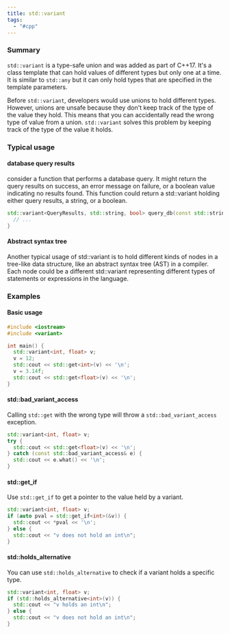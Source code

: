 ```yaml
---
title: std::variant
tags:
  - "#cpp"
---
```


### Summary
`std::variant` is a type-safe union and was added as part of C++17. It's a class template that can
hold values of different types but only one at a time. It is similar to `std::any` but it can only
hold types that are specified in the template parameters.

Before `std::variant`, developers would use unions to hold different types. However, unions are
unsafe because they don't keep track of the type of the value they hold. This means that you can
accidentally read the wrong type of value from a union. `std::variant` solves this problem by
keeping track of the type of the value it holds.

### Typical usage

#### database query results
consider a function that performs a database query. It might return the query results on success,
an error message on failure, or a boolean value indicating no results found. This function could
return a std::variant holding either query results, a string, or a boolean.

```cpp
std::variant<QueryResults, std::string, bool> query_db(const std::string& query) {
  // ...
}
```

#### Abstract syntax tree
Another typical usage of std::variant is to hold different kinds of nodes in a tree-like data
structure, like an abstract syntax tree (AST) in a compiler. Each node could be a different
std::variant representing different types of statements or expressions in the language.

### Examples

#### Basic usage
```cpp
#include <iostream>
#include <variant>

int main() {
  std::variant<int, float> v;
  v = 12;
  std::cout << std::get<int>(v) << '\n';
  v = 3.14f;
  std::cout << std::get<float>(v) << '\n';
}
```
#### std::bad_variant_access
Calling `std::get` with the wrong type will throw a `std::bad_variant_access` exception.
```cpp
std::variant<int, float> v;
try {
  std::cout << std::get<float>(v) << '\n';
} catch (const std::bad_variant_access& e) {
  std::cout << e.what() << '\n';
}
```

#### std::get_if
Use `std::get_if` to get a pointer to the value held by a variant.
```cpp
std::variant<int, float> v;
if (auto pval = std::get_if<int>(&v)) {
  std::cout << *pval << '\n';
} else {
  std::cout << "v does not hold an int\n";
}
```

#### std::holds_alternative
You can use `std::holds_alternative` to check if a variant holds a specific type.
```cpp
std::variant<int, float> v;
if (std::holds_alternative<int>(v)) {
  std::cout << "v holds an int\n";
} else {
  std::cout << "v does not hold an int\n";
}
```

